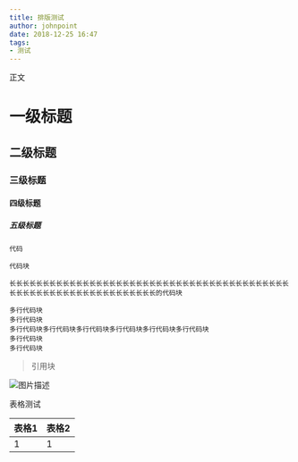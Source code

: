 ```yaml
---
title: 排版测试
author: johnpoint
date: 2018-12-25 16:47
tags:
- 测试
---
```


正文<!--more-->

# 一级标题
## 二级标题
### 三级标题
#### 四级标题
##### 五级标题

`代码`

```
代码块
```

```
长长长长长长长长长长长长长长长长长长长长长长长长长长长长长长长长长长长长长长长长长长长长长长长长长长长长长长长长长长长长长长长长的代码块
```

```
多行代码块
多行代码块
多行代码块多行代码块多行代码块多行代码块多行代码块多行代码块
多行代码块
多行代码块
```

> 引用块

![图片描述](https://cdn.lvcshu.info/img/friends/any.jpg)

表格测试

| 表格1 |表格2 |
| --- | --- |
|1 |1|